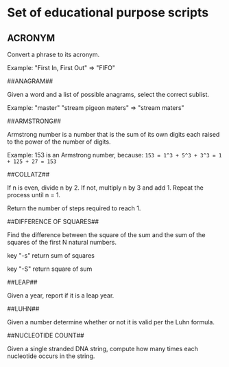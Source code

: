 # Set of educational purpose scripts #

## ACRONYM ##

Convert a phrase to its acronym.

Example: "First In, First Out" => "FIFO"

##ANAGRAM##

Given a word and a list of possible anagrams, select the correct sublist.

Example: "master" "stream pigeon maters" => "stream maters"

##ARMSTRONG##

Armstrong number is a number that is the sum of its own digits each raised to the power of the number of digits.

Example: 153 is an Armstrong number, because: `153 = 1^3 + 5^3 + 3^3 = 1 + 125 + 27 = 153`

##COLLATZ##

If n is even, divide n by 2. If not, multiply n by 3 and add 1. Repeat the process until n = 1.

Return the number of steps required to reach 1.

##DIFFERENCE OF SQUARES##

Find the difference between the square of the sum and the sum of the squares of the first N natural numbers.

key "-s" return sum of squares

key "-S" return square of sum

##LEAP##

Given a year, report if it is a leap year.

##LUHN##

Given a number determine whether or not it is valid per the Luhn formula.

##NUCLEOTIDE COUNT##

Given a single stranded DNA string, compute how many times each nucleotide occurs in the string.
